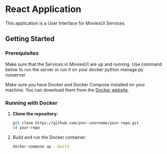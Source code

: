 # React Application

This application is a User Interface for MoviesUI Services.

## Getting Started

### Prerequisites

Make sure that the Services in MoviesUI are up and running. Use command below to run the server or run it on your docker
python manage.py runserver

Make sure you have Docker and Docker Compose installed on your machine. You can download them from the [Docker website](https://www.docker.com/products/docker-desktop).

### Running with Docker

1. **Clone the repository:**

   ```sh
   git clone https://github.com/your-username/your-repo.git
   cd your-repo
   ```
   
2. Build and run the Docker container:
    ```sh
    docker-compose up --build
    ```

